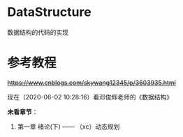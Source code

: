 # DataStructure
数据结构的代码的实现

# 参考教程
~~https://www.cnblogs.com/skywang12345/p/3603935.html~~

现在（2020-06-02 10:28:16）看邓俊辉老师的《数据结构》

**未看章节**：
1. 第一章 绪论(下)  —— （xc）动态规划
